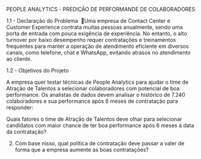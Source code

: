 PEOPLE ANALYTICS - PREDIÇÃO DE PERFORMANDE DE COLABORADORES

1.1 - Declaração do Problema 
Uma empresa de Contact Center e Customer Experience contrata muitas pessoas anualmente, sendo uma porta de entrada com pouca exigência de experiência. No entanto, o alto turnover por baixo desempenho requer contratações e treinamentos frequentes para manter a operação de atendimento eficiente em diversos canais, como telefone, chat e WhatsApp, evitando atrasos no atendimento ao cliente.

 1.2 - Objetivos do Projeto 

A empresa quer testar técnicas de People Analytics para ajudar o time de Atração de Talentos a selecionar colaboradores com potencial de boa performance. Os analistas de dados devem analisar o histórico de 7.240 colaboradores e sua performance após 6 meses de contratação para responder:

Quais fatores o time de Atração de Talentos deve olhar para selecionar candidatos com maior chance de ter boa performance após 6 meses à data da contratação?

2. Com base nisso, qual política de contratação deve passar a valer de forma que a empresa aumente as boas contratações?


 
